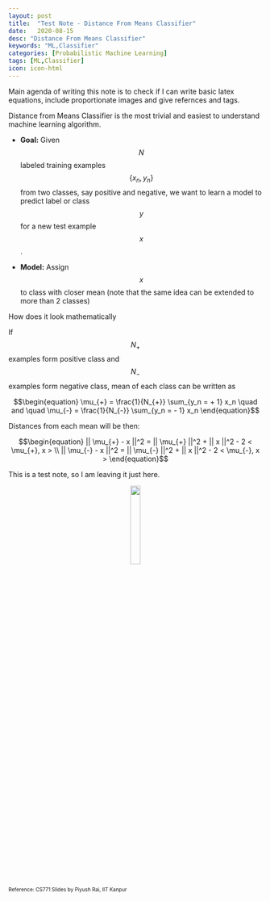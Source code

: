 ```yaml
---
layout: post
title:  "Test Note - Distance From Means Classifier"
date:   2020-08-15
desc: "Distance From Means Classifier"
keywords: "ML,Classifier"
categories: [Probabilistic Machine Learning]
tags: [ML,Classifier]
icon: icon-html
---
```


Main agenda of writing this note is to check if I can write basic latex equations, include proportionate images and give refernces and tags.

Distance from Means Classifier is the most trivial and easiest to understand machine learning algorithm.

* **Goal:** Given $$N$$ labeled training examples $$\{ x_n, y_n \}$$ from two classes, say positive and negative, we want to learn a model to predict label or class $$y$$ for a new test example $$x$$.

* **Model:** Assign $$x$$ to class with closer mean (note that the same idea can be extended to more than 2 classes)

How does it look mathematically

If $$N_{+}$$ examples form positive class and $$N_{-}$$ examples form negative class, mean of each class can be written as
	
$$\begin{equation}
\mu_{+} = \frac{1}{N_{+}} \sum_{y_n = + 1} x_n \quad and \quad \mu_{-} = \frac{1}{N_{-}} \sum_{y_n = - 1} x_n
\end{equation}$$

Distances from each mean will be then:

$$\begin{equation}
|| \mu_{+} - x ||^2 = || \mu_{+} ||^2 + || x ||^2 - 2 < \mu_{+}, x > \\
|| \mu_{-} - x ||^2 = || \mu_{-} ||^2 + || x ||^2 - 2 < \mu_{-}, x >
\end{equation}$$

This is a test note, so I am leaving it just here.

<center><img src="{{ site.img_path }}/distance_from_means/hyperplane.PNG" height="20%" width="20%"></center>

<font size="1">Reference: CS771 Slides by Piyush Rai, IIT Kanpur</font>
